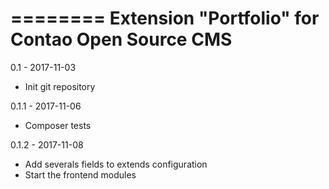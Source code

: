 ========
Extension "Portfolio" for Contao Open Source CMS
========

0.1 - 2017-11-03
- Init git repository

0.1.1 - 2017-11-06
- Composer tests

0.1.2 - 2017-11-08
- Add severals fields to extends configuration
- Start the frontend modules